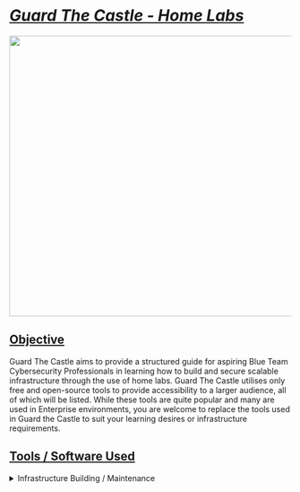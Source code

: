 # <ins> *_Guard The Castle - Home Labs_* </ins>

<p align="center">
  <img width="900" height="500" src="https://pixeljoint.com/files/icons/full/addeddragonreflection.gif">
</p>

## <ins> Objective </ins>
Guard The Castle aims to provide a structured guide for aspiring Blue Team Cybersecurity Professionals in learning how to build and secure scalable infrastructure through the use of home labs. Guard The Castle utilises only free and open-source tools to provide accessibility to a larger audience, all of which will be listed. While these tools are quite popular and many are used in Enterprise environments, you are welcome to replace the tools used in Guard the Castle to suit your learning desires or infrastructure requirements.

## <ins> Tools / Software Used </ins>

<details>
  
<summary>Infrastructure Building / Maintenance</summary>

- Vagrant
- Ansible
- Oracle VM VirtualBox

</details>
